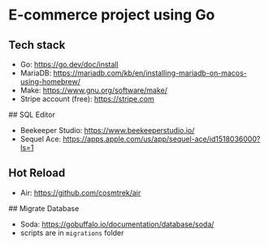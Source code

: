 # E-commerce project using Go

## Tech stack

- Go: https://go.dev/doc/install
- MariaDB: https://mariadb.com/kb/en/installing-mariadb-on-macos-using-homebrew/
- Make: https://www.gnu.org/software/make/
- Stripe account (free): https://stripe.com

## SQL Editor

- Beekeeper Studio: https://www.beekeeperstudio.io/
- Sequel Ace: https://apps.apple.com/us/app/sequel-ace/id1518036000?ls=1

## Hot Reload

- Air: https://github.com/cosmtrek/air

## Migrate Database

- Soda: https://gobuffalo.io/documentation/database/soda/
- scripts are in `migrations` folder
